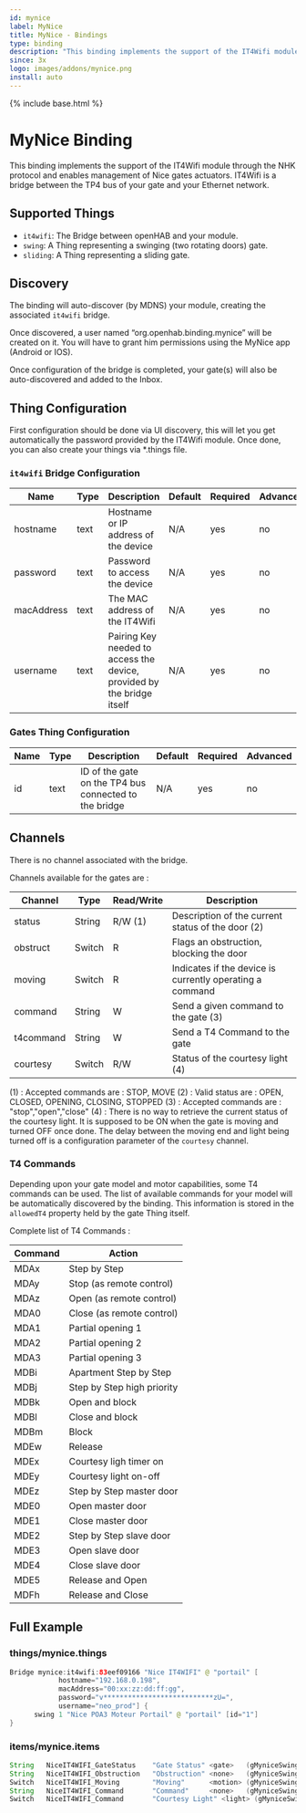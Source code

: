 ```yaml
---
id: mynice
label: MyNice
title: MyNice - Bindings
type: binding
description: "This binding implements the support of the IT4Wifi module through the NHK protocol and enables management of Nice gates actuators."
since: 3x
logo: images/addons/mynice.png
install: auto
---
```


<!-- Attention authors: Do not edit directly. Please add your changes to the appropriate source repository -->

{% include base.html %}

# MyNice Binding

This binding implements the support of the IT4Wifi module through the NHK protocol and enables management of Nice gates actuators.
IT4Wifi is a bridge between the TP4 bus of your gate and your Ethernet network.

## Supported Things

- `it4wifi`: The Bridge between openHAB and your module.
- `swing`: A Thing representing a swinging (two rotating doors) gate.
- `sliding`: A Thing representing a sliding gate.

## Discovery

The binding will auto-discover (by MDNS) your module, creating the associated `it4wifi` bridge.

Once discovered, a user named “org.openhab.binding.mynice” will be created on it.
You will have to grant him permissions using the MyNice app (Android or IOS).

Once configuration of the bridge is completed, your gate(s) will also be auto-discovered and added to the Inbox.

## Thing Configuration

First configuration should be done via UI discovery, this will let you get automatically the password provided by the IT4Wifi module.
Once done, you can also create your things via *.things file.

### `it4wifi` Bridge Configuration

| Name       | Type | Description                                                            | Default | Required | Advanced |
|------------|------|------------------------------------------------------------------------|---------|----------|----------|
| hostname   | text | Hostname or IP address of the device                                   | N/A     | yes      | no       |
| password   | text | Password to access the device                                          | N/A     | yes      | no       |
| macAddress | text | The MAC address of the IT4Wifi                                         | N/A     | yes      | no       |
| username   | text | Pairing Key needed to access the device, provided by the bridge itself | N/A     | yes      | no       |

### Gates Thing Configuration

| Name       | Type | Description                                                            | Default | Required | Advanced |
|------------|------|------------------------------------------------------------------------|---------|----------|----------|
| id         | text | ID of the gate on the TP4 bus connected to the bridge                  | N/A     | yes      | no       |

## Channels

There is no channel associated with the bridge.

Channels available for the gates are :

| Channel   | Type   | Read/Write | Description                                              |
|-----------|--------|------------|----------------------------------------------------------|
| status    | String | R/W (1)    | Description of the current status of the door (2)        |
| obstruct  | Switch | R          | Flags an obstruction, blocking the door                  |
| moving    | Switch | R          | Indicates if the device is currently operating a command |
| command   | String | W          | Send a given command to the gate (3)                     |
| t4command | String | W          | Send a T4 Command to the gate                            |
| courtesy  | Switch | R/W        | Status of the courtesy light (4)                         |

(1) : Accepted commands are : STOP, MOVE
(2) : Valid status are : OPEN, CLOSED, OPENING, CLOSING, STOPPED
(3) : Accepted commands are : "stop","open","close"
(4) : There is no way to retrieve the current status of the courtesy light. It is supposed to be ON when the gate is moving and turned OFF once done.
The delay between the moving end and light being turned off is a configuration parameter of the `courtesy` channel.

### T4 Commands

Depending upon your gate model and motor capabilities, some T4 commands can be used.
The list of available commands for your model will be automatically discovered by the binding.
This information is stored in the `allowedT4` property held by the gate Thing itself.

Complete list of T4 Commands :

| Command | Action                     |
|---------|----------------------------|
| MDAx    | Step by Step               |
| MDAy    | Stop (as remote control)   |
| MDAz    | Open (as remote control)   |
| MDA0    | Close (as remote control)  |
| MDA1    | Partial opening 1          |
| MDA2    | Partial opening 2          |
| MDA3    | Partial opening 3          |
| MDBi    | Apartment Step by Step     |
| MDBj    | Step by Step high priority |
| MDBk    | Open and block             |
| MDBl    | Close and block            |
| MDBm    | Block                      |
| MDEw    | Release                    |
| MDEx    | Courtesy ligh timer on     |
| MDEy    | Courtesy light on-off      |
| MDEz    | Step by Step master door   |
| MDE0    | Open master door           |
| MDE1    | Close master door          |
| MDE2    | Step by Step slave door    |
| MDE3    | Open slave door            |
| MDE4    | Close slave door           |
| MDE5    | Release and Open           |
| MDFh    | Release and Close          |

## Full Example

### things/mynice.things

```java
Bridge mynice:it4wifi:83eef09166 "Nice IT4WIFI" @ "portail" [
            hostname="192.168.0.198",
            macAddress="00:xx:zz:dd:ff:gg",
            password="v***************************zU=",
            username="neo_prod"] {
      swing 1 "Nice POA3 Moteur Portail" @ "portail" [id="1"]
}
```

### items/mynice.items

```java
String   NiceIT4WIFI_GateStatus    "Gate Status" <gate>   (gMyniceSwing) ["Status","Opening"]     {channel="mynice:swing:83eef09166:1:status"}
String   NiceIT4WIFI_Obstruction   "Obstruction" <none>   (gMyniceSwing)                          {channel="mynice:swing:83eef09166:1:obstruct"}
Switch   NiceIT4WIFI_Moving        "Moving"      <motion> (gMyniceSwing) ["Status","Vibration"]   {channel="mynice:swing:83eef09166:1:moving"}
String   NiceIT4WIFI_Command       "Command"     <none>   (gMyniceSwing)                          {channel="mynice:swing:83eef09166:1:command"}
Switch   NiceIT4WIFI_Command       "Courtesy Light" <light> (gMyniceSwing)                        {channel="mynice:swing:83eef09166:1:courtesy"}

```

